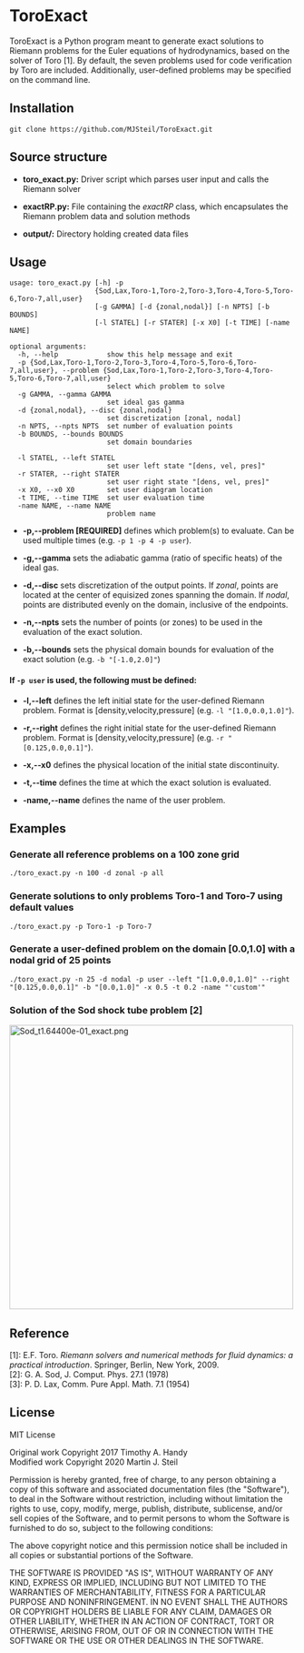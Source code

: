 # ToroExact

ToroExact is a Python program meant to generate exact solutions to Riemann problems for the Euler equations of hydrodynamics, based on the solver of Toro [1]. By default, the seven problems used for code verification by Toro are included. Additionally, user-defined problems may be specified on the command line.

## Installation

```
git clone https://github.com/MJSteil/ToroExact.git
````

## Source structure
* **toro_exact.py:** Driver script which parses user input and calls the Riemann solver

* **exactRP.py:** File containing the *exactRP* class, which encapsulates the Riemann problem data and solution methods

* **output/:** Directory holding created data files

## Usage

```
usage: toro_exact.py [-h] -p
                     {Sod,Lax,Toro-1,Toro-2,Toro-3,Toro-4,Toro-5,Toro-6,Toro-7,all,user}
                     [-g GAMMA] [-d {zonal,nodal}] [-n NPTS] [-b BOUNDS]
                     [-l STATEL] [-r STATER] [-x X0] [-t TIME] [-name NAME]

optional arguments:
  -h, --help            show this help message and exit
  -p {Sod,Lax,Toro-1,Toro-2,Toro-3,Toro-4,Toro-5,Toro-6,Toro-7,all,user}, --problem {Sod,Lax,Toro-1,Toro-2,Toro-3,Toro-4,Toro-5,Toro-6,Toro-7,all,user}
                        select which problem to solve
  -g GAMMA, --gamma GAMMA
                        set ideal gas gamma
  -d {zonal,nodal}, --disc {zonal,nodal}
                        set discretization [zonal, nodal]
  -n NPTS, --npts NPTS  set number of evaluation points
  -b BOUNDS, --bounds BOUNDS
                        set domain boundaries

  -l STATEL, --left STATEL
                        set user left state "[dens, vel, pres]"
  -r STATER, --right STATER
                        set user right state "[dens, vel, pres]"
  -x X0, --x0 X0        set user diapgram location
  -t TIME, --time TIME  set user evaluation time
  -name NAME, --name NAME
                        problem name
```
* **-p,--problem [REQUIRED]** defines which problem(s) to evaluate. Can be used multiple times (e.g. ```-p 1 -p 4 -p user```).

* **-g,--gamma** sets the adiabatic gamma (ratio of specific heats) of the ideal gas.

* **-d,--disc** sets discretization of the output points. If *zonal*, points are located at the center of equisized zones spanning the domain. If *nodal*, points are distributed evenly on the domain, inclusive of the endpoints.

* **-n,--npts** sets the number of points (or zones) to be used in the evaluation of the exact solution.

* **-b,--bounds** sets the physical domain bounds for evaluation of the exact solution (e.g. ```-b "[-1.0,2.0]"```)

#### If ```-p user``` is used, the following must be defined:

* **-l,--left** defines the left initial state for the user-defined Riemann problem. Format is \[density,velocity,pressure\] (e.g. ```-l "[1.0,0.0,1.0]"```).

* **-r,--right** defines the right initial state for the user-defined Riemann problem. Format is \[density,velocity,pressure\] (e.g. ```-r "[0.125,0.0,0.1]"```).

* **-x,--x0** defines the physical location of the initial state discontinuity.

* **-t,--time** defines the time at which the exact solution is evaluated.

* **-name,--name** defines the name of the user problem.

## Examples

### Generate all reference problems on a 100 zone grid

```./toro_exact.py -n 100 -d zonal -p all```

### Generate solutions to only problems Toro-1 and Toro-7 using default values

```./toro_exact.py -p Toro-1 -p Toro-7```

### Generate a user-defined problem on the domain [0.0,1.0] with a nodal grid of 25 points

```./toro_exact.py -n 25 -d nodal -p user --left "[1.0,0.0,1.0]" --right "[0.125,0.0,0.1]" -b "[0.0,1.0]" -x 0.5 -t 0.2 -name "'custom'"```

### Solution of the Sod shock tube problem [2]
<img src="output/Sod_t1.64400e-01_exact.png" alt="Sod_t1.64400e-01_exact.png" width="500"/>

## Reference

[1]: E.F. Toro. *Riemann solvers and numerical methods for fluid dynamics: a practical introduction*. Springer, Berlin, New York, 2009.  
[2]: G. A. Sod, J. Comput. Phys. 27.1 (1978)  
[3]: P. D. Lax, Comm. Pure Appl. Math. 7.1 (1954)

## License
MIT License

Original work Copyright 2017 Timothy A. Handy  
Modified work Copyright 2020 Martin J. Steil

Permission is hereby granted, free of charge, to any person obtaining a copy
of this software and associated documentation files (the "Software"), to deal
in the Software without restriction, including without limitation the rights
to use, copy, modify, merge, publish, distribute, sublicense, and/or sell
copies of the Software, and to permit persons to whom the Software is
furnished to do so, subject to the following conditions:

The above copyright notice and this permission notice shall be included in all
copies or substantial portions of the Software.

THE SOFTWARE IS PROVIDED "AS IS", WITHOUT WARRANTY OF ANY KIND, EXPRESS OR
IMPLIED, INCLUDING BUT NOT LIMITED TO THE WARRANTIES OF MERCHANTABILITY,
FITNESS FOR A PARTICULAR PURPOSE AND NONINFRINGEMENT. IN NO EVENT SHALL THE
AUTHORS OR COPYRIGHT HOLDERS BE LIABLE FOR ANY CLAIM, DAMAGES OR OTHER
LIABILITY, WHETHER IN AN ACTION OF CONTRACT, TORT OR OTHERWISE, ARISING FROM,
OUT OF OR IN CONNECTION WITH THE SOFTWARE OR THE USE OR OTHER DEALINGS IN THE
SOFTWARE.
